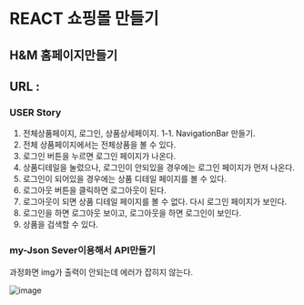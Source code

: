 # REACT 쇼핑몰 만들기

## H&M 홈페이지만들기

## URL : 

### USER Story
1. 전체상품페이지, 로그인, 상품상세페이지.
1-1. NavigationBar 만들기.
2. 전체 상품페이지에서는 전체상품을 볼 수 있다.
3. 로그인 버튼을 누르면 로그인 페이지가 나온다.
4. 상품디테일을 눌렀으나, 로그인이 안되있을 경우에는 로그인 페이지가 먼저 나온다.
5. 로그인이 되어있을 경우에는 상품 디테일 페이지를 볼 수 있다.
6. 로그아웃 버튼을 클릭하면 로그아웃이 된다.
7. 로그아웃이 되면 상품 디테일 페이지를 볼 수 없다. 다시 로그인 페이지가 보인다.
8. 로그인을 하면 로그아웃 보이고, 로그아웃을 하면 로그인이 보인다.
9. 상품을  검색할 수 있다.

### my-Json Sever이용해서 API만들기
과정화면 img가 출력이 안되는데 에러가 잡히지 않는다.

![image](https://github.com/EUNSOL0313/hnm-react-router-practice/assets/159598570/49e633b4-0cbb-41e7-bfa5-34b2ab478365)
